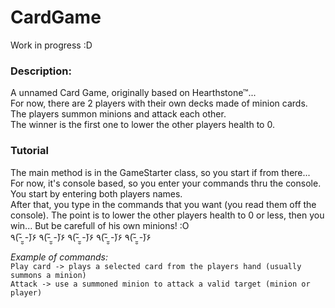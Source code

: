 # CardGame

Work in progress :D

### Description:
A unnamed Card Game, originally based on Hearthstone™...  
For now, there are 2 players with their own decks made of minion cards.  
The players summon minions and attack each other.  
The winner is the first one to lower the other players health to 0.  

### Tutorial
The main method is in the GameStarter class, so you start if from there...  
For now, it's console based, so you enter your commands thru the console.  
You start by entering both players names.  
After that, you type in the commands that you want (you read them off the console).
The point is to lower the other players health to 0 or less, then you win...
But be carefull of his own minions! :O   
 ٩(- ̮̮̃-̃)۶ ٩(- ̮̮̃-̃)۶ ٩(- ̮̮̃-̃)۶ ٩(- ̮̮̃-̃)۶ ٩(- ̮̮̃-̃)۶
  
*Example of commands:*   
`Play card -> plays a selected card from the players hand (usually summons a minion)`  
`Attack -> use a summoned minion to attack a valid target (minion or player)`    